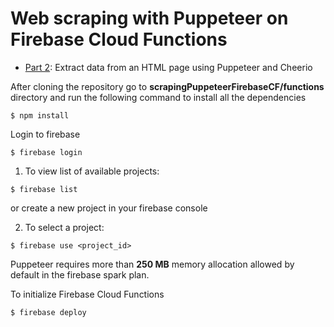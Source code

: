 # Web scraping with Puppeteer on Firebase Cloud Functions
* [Part 2](https://www.codebiddya.com/blog/view/5ca06cfa4556090017e92dc0): Extract data from an HTML page using Puppeteer and Cheerio

After cloning the repository go to **scrapingPuppeteerFirebaseCF/functions** directory and run the following command to install all the dependencies

```$ npm install```

Login to firebase

```$ firebase login```

   1. To view list of available projects: 
   
   ```$ firebase list``` 
      
   or create a new project in your firebase console
      
   2. To select a project: 
   
   ```$ firebase use <project_id>``` 
   
Puppeteer requires more than **250 MB** memory allocation allowed by default in the firebase spark plan.

To initialize Firebase Cloud Functions

 ```$ firebase deploy```
